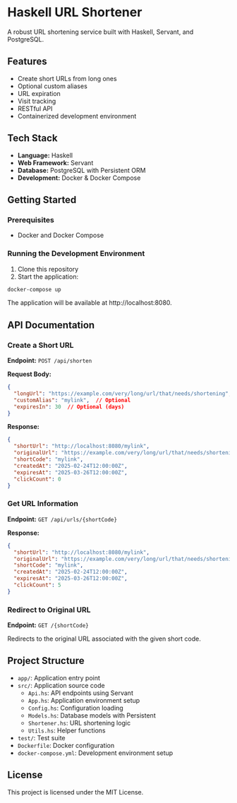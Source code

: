 # Haskell URL Shortener

A robust URL shortening service built with Haskell, Servant, and PostgreSQL.

## Features

- Create short URLs from long ones
- Optional custom aliases
- URL expiration
- Visit tracking
- RESTful API
- Containerized development environment

## Tech Stack

- **Language:** Haskell
- **Web Framework:** Servant
- **Database:** PostgreSQL with Persistent ORM
- **Development:** Docker & Docker Compose

## Getting Started

### Prerequisites

- Docker and Docker Compose

### Running the Development Environment

1. Clone this repository
2. Start the application:

```bash
docker-compose up
```

The application will be available at http://localhost:8080.

## API Documentation

### Create a Short URL

**Endpoint:** `POST /api/shorten`

**Request Body:**
```json
{
  "longUrl": "https://example.com/very/long/url/that/needs/shortening",
  "customAlias": "mylink",  // Optional
  "expiresIn": 30  // Optional (days)
}
```

**Response:**
```json
{
  "shortUrl": "http://localhost:8080/mylink",
  "originalUrl": "https://example.com/very/long/url/that/needs/shortening",
  "shortCode": "mylink",
  "createdAt": "2025-02-24T12:00:00Z",
  "expiresAt": "2025-03-26T12:00:00Z",
  "clickCount": 0
}
```

### Get URL Information

**Endpoint:** `GET /api/urls/{shortCode}`

**Response:**
```json
{
  "shortUrl": "http://localhost:8080/mylink",
  "originalUrl": "https://example.com/very/long/url/that/needs/shortening",
  "shortCode": "mylink",
  "createdAt": "2025-02-24T12:00:00Z",
  "expiresAt": "2025-03-26T12:00:00Z",
  "clickCount": 5
}
```

### Redirect to Original URL

**Endpoint:** `GET /{shortCode}`

Redirects to the original URL associated with the given short code.

## Project Structure

- `app/`: Application entry point
- `src/`: Application source code
  - `Api.hs`: API endpoints using Servant
  - `App.hs`: Application environment setup
  - `Config.hs`: Configuration loading
  - `Models.hs`: Database models with Persistent
  - `Shortener.hs`: URL shortening logic
  - `Utils.hs`: Helper functions
- `test/`: Test suite
- `Dockerfile`: Docker configuration
- `docker-compose.yml`: Development environment setup

## License

This project is licensed under the MIT License.